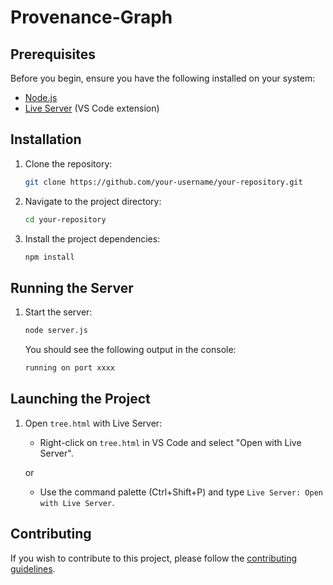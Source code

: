 # Provenance-Graph

## Prerequisites

Before you begin, ensure you have the following installed on your system:

- [Node.js](https://nodejs.org/)
- [Live Server](https://marketplace.visualstudio.com/items?itemName=ritwickdey.LiveServer) (VS Code extension)

## Installation

1. Clone the repository:

    ```sh
    git clone https://github.com/your-username/your-repository.git
    ```

2. Navigate to the project directory:

    ```sh
    cd your-repository
    ```

3. Install the project dependencies:

    ```sh
    npm install
    ```

## Running the Server

1. Start the server:

    ```sh
    node server.js
    ```

    You should see the following output in the console:

    ```sh
    running on port xxxx
    ```

## Launching the Project

1. Open `tree.html` with Live Server:

    - Right-click on `tree.html` in VS Code and select "Open with Live Server".

    or

    - Use the command palette (Ctrl+Shift+P) and type `Live Server: Open with Live Server`.

## Contributing

If you wish to contribute to this project, please follow the [contributing guidelines](CONTRIBUTING.md).
